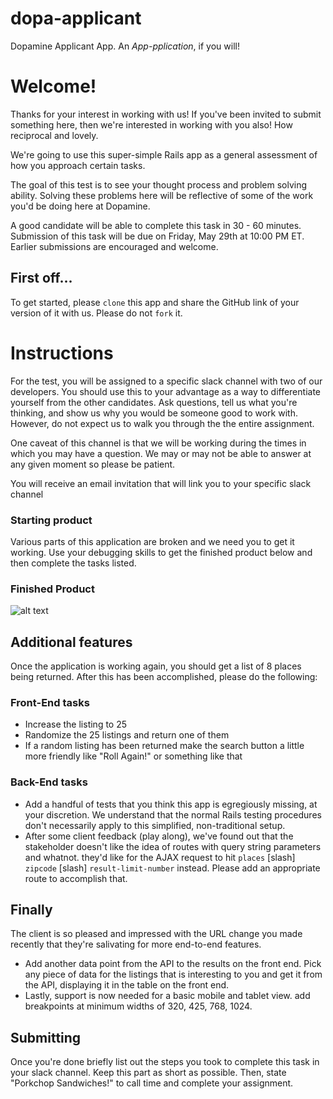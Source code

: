 # dopa-applicant

Dopamine Applicant App. An _App-pplication_, if you will!

# Welcome!

Thanks for your interest in working with us!
If you've been invited to submit something here, then we're interested in working with you also!
How reciprocal and lovely.  

We're going to use this super-simple Rails app as a general assessment of how you approach certain tasks.  

The goal of this test is to see your thought process and problem solving ability.
Solving these problems here will be reflective of some of the work you'd be doing here at Dopamine.  

A good candidate will be able to complete this task in 30 - 60 minutes.
Submission of this task will be due on Friday, May 29th at 10:00 PM ET. Earlier submissions are encouraged and welcome.

## First off...

To get started, please `clone` this app and share the GitHub link of your version of it with us. Please do not `fork` it.

# Instructions

For the test, you will be assigned to a specific slack channel with two of our developers.
You should use this to your advantage as a way to differentiate yourself from the other candidates.
Ask questions, tell us what you're thinking, and show us why you would be someone good to work with.
However, do not expect us to walk you through the the entire assignment.  

One caveat of this channel is that we will be working during the times in which you may have a question. We may or may not be able to answer at any given moment so please be patient.  

You will receive an email invitation that will link you to your specific slack channel

### Starting product

Various parts of this application are broken and we need you to get it working. Use your debugging skills to get the finished product below and then complete the tasks listed.

### Finished Product

![alt text](https://raw.githubusercontent.com/dopa/dopamine-applicant/master/app/assets/images/working-product.jpg "Working Product")

## Additional features

Once the application is working again, you should get a list of 8 places being returned. After this has been accomplished, please do the following:

### Front-End tasks

- Increase the listing to 25
- Randomize the 25 listings and return one of them
- If a random listing has been returned make the search button a little more friendly like "Roll Again!" or something like that

### Back-End tasks

- Add a handful of tests that you think this app is egregiously missing, at your discretion.
We understand that the normal Rails testing procedures don't necessarily apply to this simplified, non-traditional setup.
- After some client feedback (play along), we've found out that the stakeholder doesn't like the idea of 
routes with query string parameters and whatnot. they'd like for the AJAX request to hit `places` [slash] `zipcode` [slash] `result-limit-number` instead. 
Please add an appropriate route to accomplish that.

## Finally

The client is so pleased and impressed with the URL change you made recently that they're salivating for more end-to-end features.  

- Add another data point from the API to the results on the front end. Pick any piece of data for the listings that is interesting to you 
and get it from the API, displaying it in the table on the front end.
- Lastly, support is now needed for a basic mobile and tablet view. add breakpoints at minimum widths of 320, 425, 768, 1024.

## Submitting

Once you're done briefly list out the steps you took to complete this task in your slack channel.
Keep this part as short as possible. Then, state "Porkchop Sandwiches!" to call time and complete your assignment.
